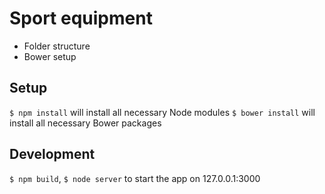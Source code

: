 Sport equipment
===========

* Folder structure
* Bower setup


## Setup
`$ npm install` will install all necessary Node modules
`$ bower install` will install all necessary Bower packages


## Development
`$ npm build`, `$ node server` to  start the app on 127.0.0.1:3000

